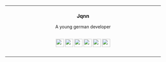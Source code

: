 <hr>
<p align="center"></p>
<h3 align="center">Jqnn</h3>

<p align="center">A young german developer</p>
<br/>

<div align="center">
    <a href="https://www.jetbrains.com/idea/"><img align="center" width="26px" src="https://cdn.iconscout.com/icon/free/png-512/intellij-idea-569199.png"/></a>
    <a href="https://www.java.com/"><img align="center" width="26px" src="https://upload-icon.s3.us-east-2.amazonaws.com/uploads/icons/png/378554371540553613-512.png"/></a>
    <a href="https://kotlinlang.org/"><img align="center" width="26px" src="https://upload-icon.s3.us-east-2.amazonaws.com/uploads/icons/png/18852341021548218200-512.png"/></a>
    <a href="https://www.mysql.com/"><img align="center" width="26px" src="https://cdn-icons-png.flaticon.com/128/3161/3161158.png"/></a>
    <a href="https://www.mongodb.com/"><img align="center" width="26px" src="https://cdn.iconscout.com/icon/free/png-512/mongodb-4-1175139.png"/></a>
    <a href="https://www.github.com/"><img align="center" width="26px" src="https://icon-library.com/images/github_png63.png"/></a>
</div>

<br/>
<hr>
